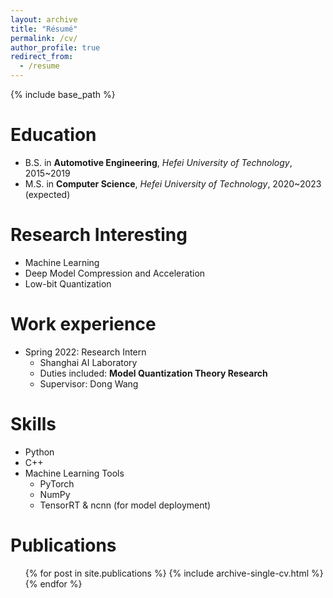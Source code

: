 ```yaml
---
layout: archive
title: "Résumé"
permalink: /cv/
author_profile: true
redirect_from:
  - /resume
---
```


{% include base_path %}

Education
======
* B.S. in **Automotive Engineering**, *Hefei University of Technology*, 2015~2019
* M.S. in **Computer Science**, *Hefei University of Technology*, 2020~2023 (expected)

Research Interesting 
======
* Machine Learning
* Deep Model Compression and Acceleration
* Low-bit Quantization

Work experience
======
* Spring 2022: Research Intern
  * Shanghai AI Laboratory
  * Duties included: **Model Quantization Theory Research**
  * Supervisor: Dong Wang
  
Skills
======
* Python
* C++
* Machine Learning Tools
  * PyTorch
  * NumPy
  * TensorRT & ncnn (for model deployment)

Publications
======
  <ul>{% for post in site.publications %}
    {% include archive-single-cv.html %}
  {% endfor %}</ul>
